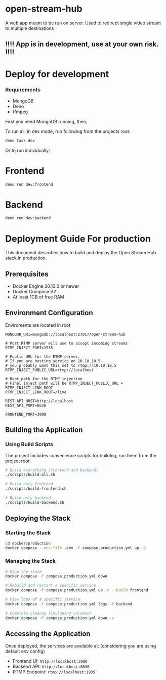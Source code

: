 # open-stream-hub
A web app meant to be run on server. Used to redirect single video stream to multiple destinations

## !!!! App is in development, use at your own risk. !!!!

# Deploy for development
### Requirements
- MongoDB
- Deno
- ffmpeg

First you need MongoDB running, then,


To run all, in dev mode, run following from the projects root:
```bash
deno task dev
```

Or to run individually:

# Frontend
```bash
deno run dev:frontend
```

# Backend
```bash
deno run dev:backend
```

# Deployment Guide For production

This document describes how to build and deploy the Open Stream Hub stack in production.

## Prerequisites

- Docker Engine 20.10.0 or newer
- Docker Compose V2
- At least 1GB of free RAM

## Environment Configuration
Enviroments are located in root

```env
MONGODB_URI=mongodb://localhost:27017/open-stream-hub

# Port RTMP server will use to accept incoming streams
RTMP_INJECT_PORT=1935

# Public URL for the RTMP server.
# If you are hosting service on 10.10.10.5
# you probably want this set to rtmp://10.10.10.5
RTMP_INJECT_PUBLIC_URL=rtmp://localhost

# Root path for the RTMP injection
# Final inject path will be RTMP_INJECT_PUBLIC_URL + RTMP_INJECT_LINK_ROOT
RTMP_INJECT_LINK_ROOT=/live

REST_API_HOST=http://localhost
REST_API_PORT=6636

FRONTEND_PORT=3000

```

## Building the Application

### Using Build Scripts

The project includes convenience scripts for building, run them from the project root.

```bash
# Build everything (frontend and backend)
./scripts/build-all.sh

# Build only frontend
./scripts/build-frontend.sh

# Build only backend
./scripts/build-backend.sh
```

## Deploying the Stack

### Starting the Stack

```bash
cd docker/production
docker compose --env-file .env -f compose.production.yml up -d
```

### Managing the Stack

```bash
# Stop the stack
docker compose -f compose.production.yml down

# Rebuild and restart a specific service
docker compose -f compose.production.yml up -d --build frontend

# View logs of a specific service
docker compose -f compose.production.yml logs -f backend

# Complete cleanup (including volumes)
docker compose -f compose.production.yml down -v
```

## Accessing the Application

Once deployed, the services are available at:
(considering you are using default env config)

- Frontend UI: `http://localhost:3000`
- Backend API: `http://localhost:6636`
- RTMP Endpoint: `rtmp://localhost:1935`
